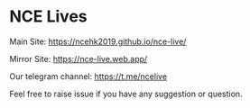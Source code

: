 # NCE Lives

Main Site: https://ncehk2019.github.io/nce-live/

Mirror Site: https://nce-live.web.app/

Our telegram channel: https://t.me/ncelive

Feel free to raise issue if you have any suggestion or question. 
